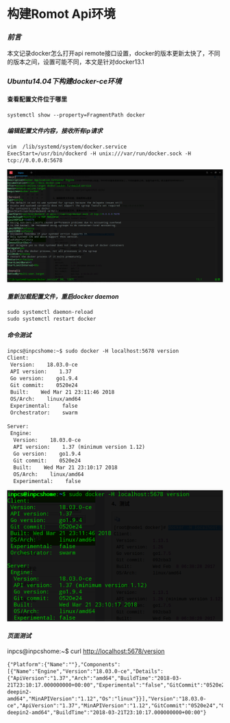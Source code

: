 # 构建Romot Api环境

### _前言_

本文记录docker怎么打开api remote接口设置，docker的版本更新太快了，不同的版本之间，设置可能不同，本文是针对docker13.1

### _Ubuntu14.04下构建docker-ce环境_

#### 查看配置文件位于哪里

```
systemctl show --property=FragmentPath docker
```

#### _编辑配置文件内容，接收所有ip请求_

```
vim  /lib/systemd/system/docker.service 
ExecStart=/usr/bin/dockerd -H unix:///var/run/docker.sock -H tcp://0.0.0.0:5678
```

![](/my-docker-practice/build-base-env/static/remotApi测试.png)

#### _重新加载配置文件，重启docker daemon_

```
sudo systemctl daemon-reload 
sudo systemctl restart docker
```

#### _命令测试_

```
inpcs@inpcshome:~$ sudo docker -H localhost:5678 version
Client:
 Version:    18.03.0-ce
 API version:    1.37
 Go version:    go1.9.4
 Git commit:    0520e24
 Built:    Wed Mar 21 23:11:46 2018
 OS/Arch:    linux/amd64
 Experimental:    false
 Orchestrator:    swarm

Server:
 Engine:
  Version:    18.03.0-ce
  API version:    1.37 (minimum version 1.12)
  Go version:    go1.9.4
  Git commit:    0520e24
  Built:    Wed Mar 21 23:10:17 2018
  OS/Arch:    linux/amd64
  Experimental:    false
```

![](/my-docker-practice/build-base-env/static/remotApi.png)

#### _页面测试_

inpcs@inpcshome:~$ curl [http://localhost:5678/version](http://localhost:5678/version)

```
{"Platform":{"Name":""},"Components":[{"Name":"Engine","Version":"18.03.0-ce","Details":{"ApiVersion":"1.37","Arch":"amd64","BuildTime":"2018-03-21T23:10:17.000000000+00:00","Experimental":"false","GitCommit":"0520e24","GoVersion":"go1.9.4","KernelVersion":"4.14.0-deepin2-amd64","MinAPIVersion":"1.12","Os":"linux"}}],"Version":"18.03.0-ce","ApiVersion":"1.37","MinAPIVersion":"1.12","GitCommit":"0520e24","GoVersion":"go1.9.4","Os":"linux","Arch":"amd64","KernelVersion":"4.14.0-deepin2-amd64","BuildTime":"2018-03-21T23:10:17.000000000+00:00"}
```



